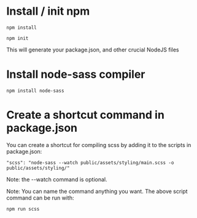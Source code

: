 # Install / init npm

`npm install`

`npm init`

This will generate your package.json, and other crucial NodeJS files

# Install node-sass compiler

`npm install node-sass`

# Create a shortcut command in package.json

You can create a shortcut for compiling scss by adding it to the scripts in package.json:

`"scss": "node-sass --watch public/assets/styling/main.scss -o public/assets/styling/"`

Note: the --watch command is optional.

Note: You can name the command anything you want. The above script command can be run with:

`npm run scss`
